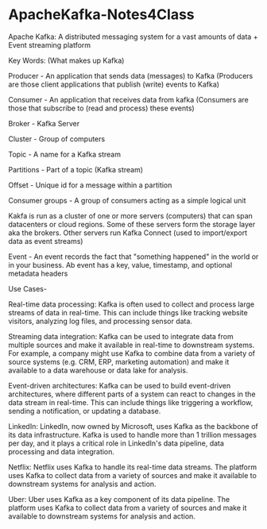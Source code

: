 # ApacheKafka-Notes4Class



Apache Kafka: A distributed messaging system for a vast amounts of data + Event streaming platform

Key Words: (What makes up Kafka)

Producer - An application that sends data (messages) to Kafka (Producers are those client applications that publish (write) events to Kafka)

Consumer - An application that receives data from kafka (Consumers are those that subscribe to (read and process) these events)

Broker - Kafka Server

Cluster - Group of computers

Topic - A name for a Kafka stream

Partitions - Part of a topic (Kafka stream)

Offset - Unique id for a message within a partition

Consumer groups - A group of consumers acting as a simple logical unit

Kakfa is run as a cluster of one or more servers (computers) that can span datacenters or cloud regions. Some of these servers form the storage layer aka the brokers. Other servers run Kafka Connect (used to import/export data as event streams)

Event - An event records the fact that "something happened" in the world or in your business. Ab event has a key, value, timestamp, and optional metadata headers

Use Cases-

Real-time data processing: Kafka is often used to collect and process large streams of data in real-time. This can include things like tracking website visitors, analyzing log files, and processing sensor data.

Streaming data integration: Kafka can be used to integrate data from multiple sources and make it available in real-time to downstream systems. For example, a company might use Kafka to combine data from a variety of source systems (e.g. CRM, ERP, marketing automation) and make it available to a data warehouse or data lake for analysis.

Event-driven architectures: Kafka can be used to build event-driven architectures, where different parts of a system can react to changes in the data stream in real-time. This can include things like triggering a workflow, sending a notification, or updating a database.

LinkedIn: LinkedIn, now owned by Microsoft, uses Kafka as the backbone of its data infrastructure. Kafka is used to handle more than 1 trillion messages per day, and it plays a critical role in LinkedIn's data pipeline, data processing and data integration.

Netflix: Netflix uses Kafka to handle its real-time data streams. The platform uses Kafka to collect data from a variety of sources and make it available to downstream systems for analysis and action.

Uber: Uber uses Kafka as a key component of its data pipeline. The platform uses Kafka to collect data from a variety of sources and make it available to downstream systems for analysis and action.
